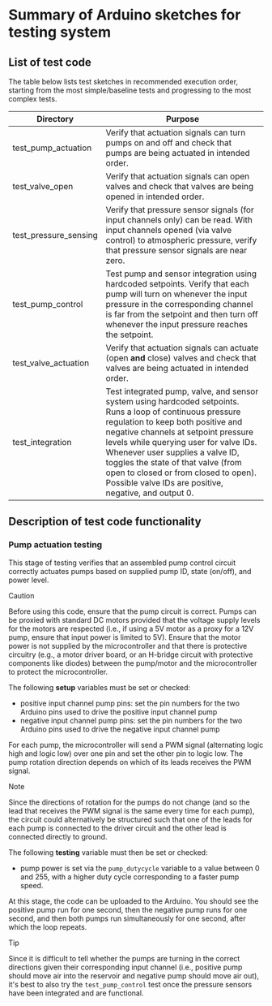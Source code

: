 # Summary of Arduino sketches for testing system

## List of test code

The table below lists test sketches in recommended execution order, starting from the most simple/baseline tests and progressing to the most complex tests.

| Directory | Purpose |
|------|---------|
|test_pump_actuation | Verify that actuation signals can turn pumps on and off and check that pumps are being actuated in intended order. |
|test_valve_open | Verify that actuation signals can open valves and check that valves are being opened in intended order. |
|test_pressure_sensing | Verify that pressure sensor signals (for input channels only) can be read. With input channels opened (via valve control) to atmospheric pressure, verify that pressure sensor signals are near zero. |
|test_pump_control | Test pump and sensor integration using hardcoded setpoints. Verify that each pump will turn on whenever the input pressure in the corresponding channel is far from the setpoint and then turn off whenever the input pressure reaches the setpoint. |
|test_valve_actuation | Verify that actuation signals can actuate (open **and** close) valves and check that valves are being actuated in intended order. |
|test_integration | Test integrated pump, valve, and sensor system using hardcoded setpoints. Runs a loop of continuous pressure regulation to keep both positive and negative channels at setpoint pressure levels while querying user for valve IDs. Whenever user supplies a valve ID, toggles the state of that valve (from open to closed or from closed to open). Possible valve IDs are positive, negative, and output 0. |

## Description of test code functionality

### Pump actuation testing
This stage of testing verifies that an assembled pump control circuit correctly actuates pumps based on supplied pump ID, state (on/off), and power level.

> [!CAUTION]
> Before using this code, ensure that the pump circuit is correct. Pumps can be proxied with standard DC motors provided that the voltage supply levels for the motors are respected (i.e., if using a 5V motor as a proxy for a 12V pump, ensure that input power is limited to 5V). Ensure that the motor power is not supplied by the microcontroller and that there is protective circuitry (e.g., a motor driver board, or an H-bridge circuit with protective components like diodes) between the pump/motor and the microcontroller to protect the microcontroller.

The following **setup** variables must be set or checked:
 - positive input channel pump pins: set the pin numbers for the two Arduino pins used to drive the positive input channel pump
 - negative input channel pump pins: set the pin numbers for the two Arduino pins used to drive the negative input channel pump

For each pump, the microcontroller will send a PWM signal (alternating logic high and logic low) over one pin and set the other pin to logic low. The pump rotation direction depends on which of its leads receives the PWM signal.

> [!NOTE]
> Since the directions of rotation for the pumps do not change (and so the lead that receives the PWM signal is the same every time for each pump), the circuit could alternatively be structured such that one of the leads for each pump is connected to the driver circuit and the other lead is connected directly to ground.

The following **testing** variable must then be set or checked:
 - pump power is set via the `pump_dutycycle` variable to a value between 0 and 255, with a higher duty cycle corresponding to a faster pump speed.

At this stage, the code can be uploaded to the Arduino. You should see the positive pump run for one second, then the negative pump runs for one second, and then both pumps run simultaneously for one second, after which the loop repeats.

> [!TIP]
> Since it is difficult to tell whether the pumps are turning in the correct directions given their corresponding input channel (i.e., positive pump should move air into the reservoir and negative pump should move air out), it's best to also try the `test_pump_control` test once the pressure sensors have been integrated and are functional.
